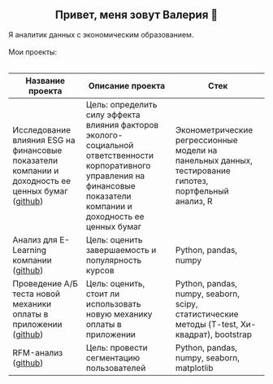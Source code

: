 <div align="center">

## Привет, меня зовут Валерия 👋

</div>
Я аналитик данных с экономическим образованием. <br>
<br>
Мои проекты: <br>
<br>

| Название проекта                   | Описание проекта                    | Стек                 |
|------------------------------------|-------------------------------------|----------------------|
| Исследование влияния ESG на финансовые показатели компании и доходность ее ценных бумаг ([github](https://github.com/ValeriaBogomolova/VKR.ESG/))| Цель: определить силу эффекта влияния факторов эколого-социальной ответственности корпоративного управления на финансовые показатели компании и доходность ее ценных бумаг| Эконометрические регрессионные модели на панельных данных, тестирование гипотез, портфельный анализ, R|
| Анализ для E-Learning компании ([github](https://github.com/ValeriaBogomolova/E-learning_analysis))| Цель: оценить завершаемость и популярность курсов| Python, pandas, numpy|
| Проведение A/Б теста новой механики оплаты в приложении ([github](https://github.com/ValeriaBogomolova/project_3_AB_test))| Цель: оценить, стоит ли использовать новую механику оплаты в приложении| Python, pandas, numpy, seaborn, scipy, статистические методы (T-test, Хи-квадрат), bootstrap|
| RFM-анализ ([github](https://github.com/ValeriaBogomolova/RFM_annalysis))| Цель: провести сегментацию пользователей| Python, pandas, numpy, seaborn, matplotlib |

<!--
**ValeriaBogomolova/ValeriaBogomolova** is a ✨ _special_ ✨ repository because its `README.md` (this file) appears on your GitHub profile.

Here are some ideas to get you started:

- 🔭 I’m currently working on ...
- 🌱 I’m currently learning ...
- 👯 I’m looking to collaborate on ...
- 🤔 I’m looking for help with ...
- 💬 Ask me about ...
- 📫 How to reach me: ...
- 😄 Pronouns: ...
- ⚡ Fun fact: ...
-->

